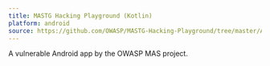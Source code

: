 ```yaml
---
title: MASTG Hacking Playground (Kotlin)
platform: android
source: https://github.com/OWASP/MASTG-Hacking-Playground/tree/master/Android/MASTG-Android-Kotlin-App
---
```


A vulnerable Android app by the OWASP MAS project.
